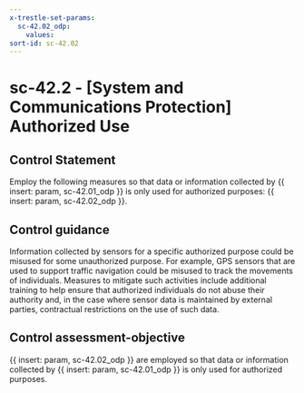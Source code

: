 ```yaml
---
x-trestle-set-params:
  sc-42.02_odp:
    values:
sort-id: sc-42.02
---
```


# sc-42.2 - \[System and Communications Protection\] Authorized Use

## Control Statement

Employ the following measures so that data or information collected by {{ insert: param, sc-42.01_odp }} is only used for authorized purposes: {{ insert: param, sc-42.02_odp }}.

## Control guidance

Information collected by sensors for a specific authorized purpose could be misused for some unauthorized purpose. For example, GPS sensors that are used to support traffic navigation could be misused to track the movements of individuals. Measures to mitigate such activities include additional training to help ensure that authorized individuals do not abuse their authority and, in the case where sensor data is maintained by external parties, contractual restrictions on the use of such data.

## Control assessment-objective

{{ insert: param, sc-42.02_odp }} are employed so that data or information collected by {{ insert: param, sc-42.01_odp }} is only used for authorized purposes.
